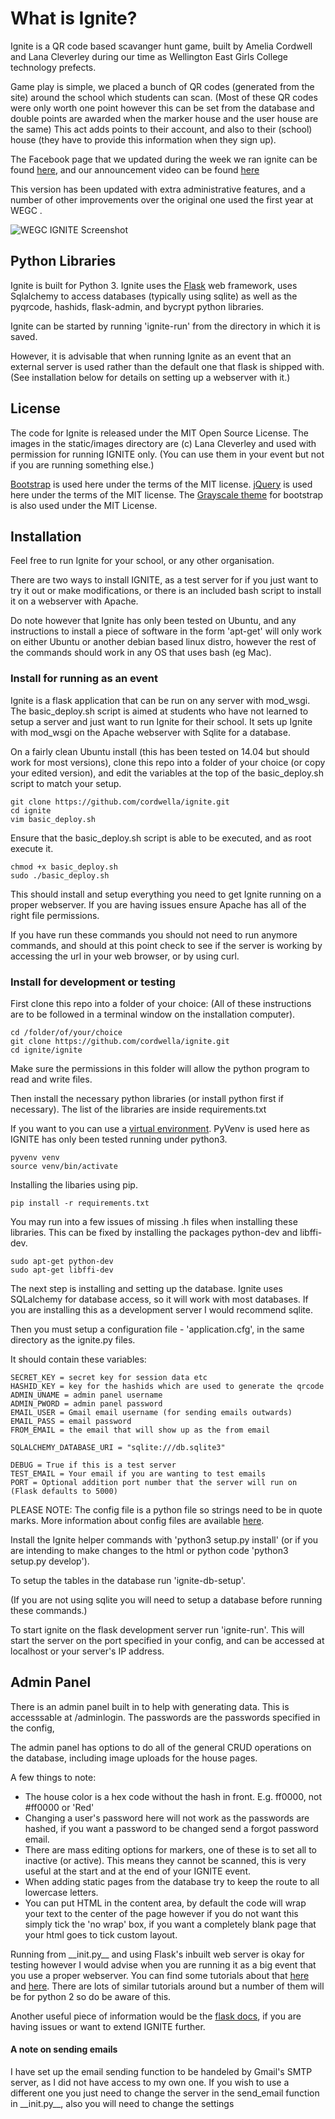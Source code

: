 # What is Ignite?

Ignite is a QR code based scavanger hunt game, built by Amelia Cordwell and Lana Cleverley during our time as
Wellington East Girls College technology prefects.

Game play is simple, we placed a bunch of QR codes (generated from the site) around the school which students can scan. (Most of these QR codes were only worth one point however this can be set from the database and double points are awarded when the marker house and the user house are the same) This act adds points to their account, and also to their (school) house (they have to provide this information when they sign up).

The Facebook page that we updated during the week we ran ignite can be found [here](https://www.facebook.com/wegcignite/), and our announcement video can be found [here](https://www.youtube.com/watch?v=64Wh9KMe0Eg&feature=youtu.be)

This version has been updated with extra administrative features, and a number of other improvements over the original one used the first year at WEGC .

![WEGC IGNITE Screenshot](https://cloud.githubusercontent.com/assets/10441829/20208092/974e8d2e-a850-11e6-9218-e3b2ade544de.png)

## Python Libraries
Ignite is built for Python 3.
Ignite uses the [Flask](http://flask.pocoo.org/) web framework, uses Sqlalchemy to access databases (typically using sqlite) as well as the pyqrcode, hashids, flask-admin, and bycrypt python libraries.

Ignite can be started by running 'ignite-run' from the directory in which it is saved.

However, it is advisable that when running Ignite as an event that an external server is used rather than the default one that flask is shipped with. (See installation below for details on setting up a webserver with it.)

## License
The code for Ignite is released under the MIT Open Source License.
The images in the static/images directory are (c) Lana Cleverley and used with permission for running IGNITE only.  (You can use them in your event but not if you are running something else.)

[Bootstrap](http://getbootstrap.com) is used here under the terms of the MIT license.
[jQuery](https://jquery.org) is used here under the terms of the MIT license.
The [Grayscale theme](http://startbootstrap.com/template-overviews/grayscale/) for bootstrap is also used under the MIT License.

## Installation

Feel free to run Ignite for your school, or any other organisation.

There are two ways to install IGNITE, as a test server for if you just want to try it out or make modifications, or there is an included bash script to install it on a webserver with Apache.

Do note however that Ignite has only been tested on Ubuntu, and any instructions to install a piece of software in the form 'apt-get' will only work on either Ubuntu or another debian based linux distro, however the rest of the commands should work in any OS that uses bash (eg Mac).

### Install for running as an event
Ignite is a flask application that can be run on any server with mod_wsgi. The basic_deploy.sh script is aimed at students who have not learned to setup a server and just want to run Ignite for their school. It sets up Ignite with mod_wsgi on the Apache webserver with Sqlite for a database.

On a fairly clean Ubuntu install (this has been tested on 14.04 but should work for most versions), clone this repo into a folder of your choice (or copy your edited version), and edit the variables at the top of the basic_deploy.sh script to match your setup.

```
git clone https://github.com/cordwella/ignite.git
cd ignite
vim basic_deploy.sh
```

Ensure that the basic_deploy.sh script is able to be executed, and as root execute it.
```
chmod +x basic_deploy.sh
sudo ./basic_deploy.sh
```

This should install and setup everything you need to get Ignite running on a proper webserver.
If you are having issues ensure Apache has all of the right file permissions.

If you have run these commands you should not need to run anymore commands, and should at this point check to see if the server is working by accessing the url in your web browser, or by using curl.

### Install for development or testing
First clone this repo into a folder of your choice:
(All of these instructions are to be followed in a terminal window on the installation computer).

```
cd /folder/of/your/choice
git clone https://github.com/cordwella/ignite.git
cd ignite/ignite
```

Make sure the permissions in this folder will allow the python program to read and write files.

Then install the necessary python libraries (or install python first if necessary). The list of the libraries are inside requirements.txt

If you want to you can use a [virtual environment](https://realpython.com/blog/python/python-virtual-environments-a-primer/). PyVenv is used here as IGNITE has only been tested running under python3.

```
pyvenv venv
source venv/bin/activate
```

Installing the libaries using pip.
```
pip install -r requirements.txt
```

You may run into a few issues of missing .h files when installing these libraries. This can be fixed by installing the packages python-dev and libffi-dev.

```
sudo apt-get python-dev
sudo apt-get libffi-dev
```

The next step is installing and setting up the database. Ignite uses SQLalchemy for database access, so it will work with most databases. If you are installing this as a development server I would recommend sqlite.

Then you must setup a configuration file - 'application.cfg', in the same directory as the ignite.py files.

It should contain these variables:
```
SECRET_KEY = secret key for session data etc
HASHID_KEY = key for the hashids which are used to generate the qrcode
ADMIN_UNAME = admin panel username
ADMIN_PWORD = admin panel password
EMAIL_USER = Gmail email username (for sending emails outwards)
EMAIL_PASS = email password
FROM_EMAIL = the email that will show up as the from email

SQLALCHEMY_DATABASE_URI = "sqlite:///db.sqlite3"

DEBUG = True if this is a test server
TEST_EMAIL = Your email if you are wanting to test emails
PORT = Optional addition port number that the server will run on (Flask defaults to 5000)
```

PLEASE NOTE: The config file is a python file so strings need to be in quote marks. More information about config files are available [here](http://flask.pocoo.org/docs/0.11/config/).

Install the Ignite helper commands with 'python3 setup.py install' (or if you are intending to make changes to the html or python code 'python3 setup.py develop').

To setup the tables in the database run 'ignite-db-setup'.

(If you are not using sqlite you will need to setup a database before running these commands.)

To start ignite on the flask development server run 'ignite-run'. This will start the server on the port specified in your config, and can be accessed at localhost or your server's IP address.

## Admin Panel

There is an admin panel built in to help with generating data. This is accesssable at /adminlogin. The passwords are the passwords specified in the config,

The admin panel has options to do all of the general CRUD operations on the database, including image uploads for the house pages.

A few things to note:
- The house color is a hex code without the hash in front. E.g. ff0000, not #ff0000 or 'Red'
- Changing a user's password here will not work as the passwords are hashed, if you want a password to be changed send a forgot password email.
- There are mass editing options for markers, one of these is to set all to inactive (or active). This means they cannot be scanned, this is very useful at the start and at the end of your IGNITE event.
- When adding static pages from the database try to keep the route to all lowercase letters.
- You can put HTML in the content area, by default the code will wrap your text to the center of the page however if you do not want this simply tick the 'no wrap' box, if you want a completely blank page that your html goes to tick custom layout.

Running from \_\_init.py\_\_ and using Flask's inbuilt web server is okay for testing however I would advise when you are running it as a big event that you use a proper webserver. You can find some tutorials about that [here](http://terokarvinen.com/2016/deploy-flask-python3-on-apache2-ubuntu) and [here](https://medium.com/@apatefraus/how-to-deploy-flask-on-ubuntu-with-python-3-and-nginx-fa48394deb7b#.izqpg59gh). There are lots of similar tutorials around but a number of them will be for python 2 so do be aware of this.

Another useful piece of information would be the [flask docs](http://flask.pocoo.org/docs/), if you are having issues or want to extend IGNITE further.

#### A note on sending emails
I have set up the email sending function to be handeled by Gmail's SMTP server, as I did not have access to my own one. If you wish to use a different one you just need to change the server in the send_email function in \_\_init.py\_\_, also you will need to change the settings

